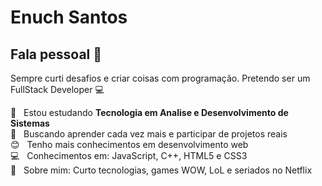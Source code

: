 # Enuch Santos

## Fala pessoal 👋
Sempre curti desafios e criar coisas com programação.
Pretendo ser um FullStack Developer :computer:

 :rocket:  &nbsp; Estou estudando **Tecnologia em Analise e Desenvolvimento de Sistemas**
 <br/> :purple_heart: &nbsp; Buscando aprender cada vez mais e participar de projetos reais
 <br/> :blush: &nbsp; Tenho mais conhecimentos em desenvolvimento web
 <br/> :computer: &nbsp; Conhecimentos em: JavaScript, C++, HTML5 e CSS3
 <br/> 💬  &nbsp; Sobre mim: Curto tecnologias, games WOW, LoL e seriados no Netflix
 
